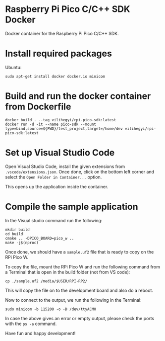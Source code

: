 # Raspberry Pi Pico C/C++ SDK Docker

Docker container for the Raspberry Pi Pico C/C++ SDK.

# Install required packages

Ubuntu:
```
sudo apt-get install docker docker.io minicom
```

# Build and run the docker container from Dockerfile
```
docker build . --tag vilihegyi/rpi-pico-sdk:latest
docker run -d -it --name pico-sdk --mount type=bind,source=${PWD}/test_project,target=/home/dev vilihegyi/rpi-pico-sdk:latest
```

# Set up Visual Studio Code

Open Visual Studio Code, install the given extensions from `.vscode/extensions.json`. Once done, click on the bottom left corner and select the `Open Folder in Container...` option.

This opens up the application inside the container.

# Compile the sample application
In the Visual studio command run the following:

```
mkdir build
cd build
cmake .. -DPICO_BOARD=pico_w ..
make -j$(nproc)
```

Once done, we should have a `sample.uf2` file that is ready to copy on the RPi Pico W.

To copy the file, mount the RPi Pico W and run the following command from a Terminal that is open in the build folder (not from VS code):
```
cp ./sample.uf2 /media/$USER/RPI-RP2/
```

This will copy the file on to the development board and also do a reboot.

Now to connect to the output, we run the following in the Terminal:
```
sudo minicom -b 115200 -o -D /dev/ttyACM0
```

In case the above gives an error or empty output, please check the ports with the `ps -a` command.

Have fun and happy development!
